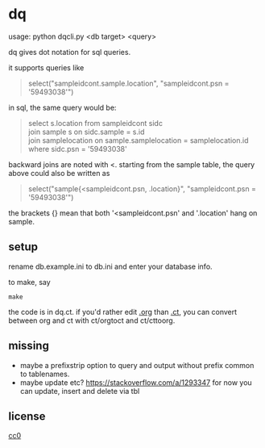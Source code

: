 # dq

usage: python dqcli.py \<db target\> \<query\>

dq gives dot notation for sql queries.

it supports queries like

> select("sampleidcont.sample.location", "sampleidcont.psn =
'59493038'")

in sql, the same query would be:

> select s.location from sampleidcont sidc <br>
  join sample s on sidc.sample = s.id <br>
  join samplelocation on sample.samplelocation = samplelocation.id <br>
  where sidc.psn = '59493038'

backward joins are noted with <. starting from the sample table, the
query above could also be written as

> select("sample{<sampleidcont.psn, .location}", "sampleidcont.psn = '59493038'")

the brackets {} mean that both '<sampleidcont.psn' and '.location'
hang on sample.

## setup

rename db.example.ini to db.ini and enter your database info.

to make, say

```
make
```

the code is in dq.ct. if you'd rather edit
[.org](https://orgmode.org/manual/Working-with-Source-Code.html) than
[.ct](https://github.com/tnustrings/codetext), you can convert between
org and ct with ct/orgtoct and ct/cttoorg.

## missing

- maybe a prefixstrip option to query and output without prefix common to tablenames.
- maybe update etc? https://stackoverflow.com/a/1293347 for now you can update, insert and delete via tbl

## license

[cc0](https://creativecommons.org/publicdomain/zero/1.0/)